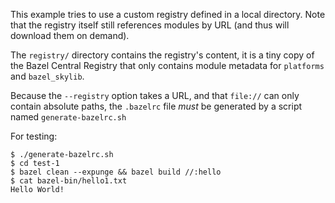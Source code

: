 This example tries to use a custom registry defined in a local directory.
Note that the registry itself still references modules by URL (and thus will
download them on demand).

The `registry/` directory contains the registry's content, it is a tiny copy
of the Bazel Central Registry that only contains module metadata for `platforms`
and `bazel_skylib`.

Because the `--registry` option takes a URL, and that `file://` can only contain
absolute paths, the `.bazelrc`  file *must* be generated by a script named
`generate-bazelrc.sh`

For testing:

```
$ ./generate-bazelrc.sh
$ cd test-1
$ bazel clean --expunge && bazel build //:hello
$ cat bazel-bin/hello1.txt
Hello World!
```
